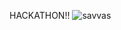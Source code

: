 HACKATHON!!
![savvas](https://user-images.githubusercontent.com/25495298/141152817-35bc4a3b-5cbd-4b52-b59a-d7f4b2e227bc.jpeg)
